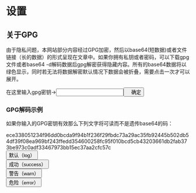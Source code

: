 # 设置

## 关于GPG
<p class='hl ins'>由于隐私问题，本网站部分内容经过GPG加密，然后以base64(短数据)或者文件链接（长的数据）的形式呈现在文章中。如果你拥有私钥或者密码，可以下载gpg文件或者base64 -d解码数据后gpg解密获得隐藏内容。所有的base64数据将以绿色显示，同时若无法将数据解密默认情况下数据会被折叠，需要点击一次才可以展开。</p>

在这里输入gpg密钥-><input id='gpg_key' class='ip' type='password' /><button style='text-indent:1em;' onclick='confirmGPG();'>确定</button>

### GPG解码示例
<p class='hl'>如果你输入的GPG密钥有效那么下列文字将可读而不是遗传base64的码：</p>
<span class='encrypt'>ece338051234f96dd0bcda9f94b1f236f29fbdc73a29ac35fb92445b502db54df39f08ea969bf243ffedd354600258fc95f010bcd5cb43203661db2fab373be973c0adf33467973bb15ec37aa2cfc57c</span>

<div class="col-md-2"><button class="btn btn-error" onclick="document.body.narn('log')">默认（log）</button></div>
<div class="col-md-2"><button class="btn btn-success" onclick="document.body.narn('success')">成功（success）</button></div>
<div class="col-md-2"><button class="btn btn-warning" onclick="document.body.narn('warn')">警告（warn）</button></div>
<div class="col-md-2"><button class="btn btn-danger" onclick="document.body.narn('error')">危险（error）</button></div>